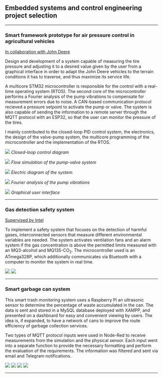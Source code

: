 ## Embedded systems and control engineering project selection

---
### Smart framework prototype for air pressure control in agricultural vehicles
[In collaboration with John Deere](https://www.deere.com/en/index.html)

Design and development of a system capable of measuring the tire pressure and adjusting it to a desired value given by the user from a graphical interface in order to adapt the John Deere vehicles to the terrain conditions it has to traverse, and thus maximize its service life.

A multicore STM32 microcontroller is responsible for the control with a real-time operating system (RTOS). The second core of the microcontroller performs a Fourier analysis of the pump vibrations to compensate for measurement errors due to noise. A CAN-based communication protocol recieved a pressure setpoint to activate the pump or valve. The system is also capable of sending the information to a remote server through the MQTT protocol with an ESP32, so that the user can monitor the pressure of the tires.

I mainly contributed to the closed-loop PID control system, the electronics, the design of the valve-pump system, the multicore programming of the microcontroller and the implementation of the RTOS.

<p>
    <img src="images/P1-control-diagram.png?raw=true"/>
    <em>Closed-loop control diagram</em>
</p>
<p>
    <img src="images/P1-venturi.gif?raw=true"/>
    <em>Flow simulation of the pump-valve system</em>
</p>
<p>
    <img src="images/P1-schematic.png?raw=true"/>
    <em>Electric diagram of the system</em>
</p>
<p>
    <img src="images/P1-freq.png?raw=true"/>
    <em>Fourier analysis of the pump vibrations</em>
</p>
<p>
    <img src="images/P1-GUI.png?raw=true"/>
    <em>Graphical user interface</em>
</p>


---
### Gas detection safety system
[Supervised by Intel](https://www.intel.la/content/www/xl/es/homepage.html)

To implement a safety system that focuses on the detection of harmful gases, interconnected sensors that measure different environmental variables are needed. The system activates ventilation fans and an alarm system if the gas concentration is above the permitted limits measured with an MQ3-alcohol and MQ135-CO<sub>2</sub>. The microcontroller used is an ATmega328P, which additionally communicates via Bluetooth with a computer to monitor the system in real time.

<img src="images/P2-diagram.png?raw=true"/>
<img src="images/P2-schematic.png?raw=true"/>

---
### Smart garbage can system

This smart trash monitoring system uses a Raspberry Pi an ultrasonic sensor to determine the percentage of waste accumulated in the can. The data is sent and stored in a MySQL database deployed with XAMPP, and presented on a dashboard for easy and convenient viewing by users. The idea is, if expanded, to have a network of cans to improve the route efficiency of garbage collection services. 

Two types of MQTT protocol inputs were used in Node-Red to receive measurements from the simulation and the physical sensor. Each input went into a separate function to provide the necessary formatting and perform the evaluation of the requirements. The information was filtered and sent via email and Telegram notifications.

<img src="images/P3-dash.png?raw=true"/>
<img src="images/P3-map.png?raw=true"/>
<img src="images/P3-node.png?raw=true"/>
<img src="images/P3-uml.png?raw=true"/>

---
<p style="font-size:11px"></p>